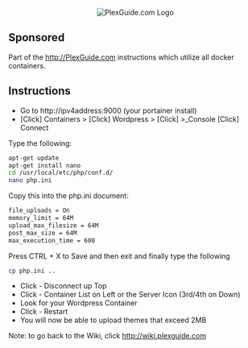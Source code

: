 <p align="center">
  <img src="https://github.com/Admin9705/PlexGuide.com-The-Awesome-Plex-Server/blob/Version-4/scripts/plexguide.PNG" alt="PlexGuide.com Logo"/>
</p>

## Sponsored

Part of the http://PlexGuide.com instructions which utilize all docker containers.

## Instructions

- Go to http://ipv4address:9000 (your portainer install)
- [Click] Containers > [Click] Wordpress > [Click] >_Console [Click] Connect

Type the following:

```sh
apt-get update
apt-get install nano
cd /usr/local/etc/php/conf.d/
nano php.ini
```

Copy this into the php.ini document:

```sh
file_uploads = On
memory_limit = 64M
upload_max_filesize = 64M
post_max_size = 64M
max_execution_time = 600
```

Press CTRL + X to Save and then exit and finally type the following

```sh
cp php.ini ..
```

- Click - Disconnect up Top
- Click - Container List on Left or the Server Icon (3rd/4th on Down)
- Look for your Wordpress Container
- Click - Restart
- You will now be able to upload themes that exceed 2MB

Note: to go back to the Wiki, click http://wiki.plexguide.com
